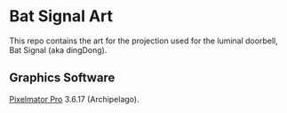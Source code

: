 # Bat Signal Art

This repo contains the art for the projection used for the luminal doorbell, Bat Signal (aka dingDong).

## Graphics Software
[Pixelmator Pro](https://www.pixelmator.com/pro/) 3.6.17 (Archipelago).
